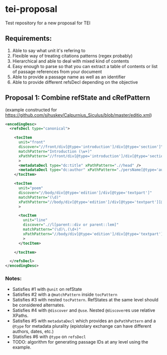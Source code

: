 # tei-proposal
Test repository for a new proposal for TEI

## Requirements:
1. Able to say what unit it's refering to
2. Flexible way of treating citations patterns (regex probably)
3. Hierarchical and able to deal with mixed kind of contents
4. Easy enough to parse so that you can extract a table of contents or list of passage references from your document
5. Able to provide a passage name as well as an identifier
6. Able to provide different refsDecl depending on the objective

## Proposal 1: Combine refState and cRefPattern
(example constructed for https://github.com/sjhuskey/Calpurnius_Siculus/blob/master/editio.xml)

```XML
<encodingDesc>
  <refsDecl type="canonical">

    <tocItem 
      unit="front"
      discover="//front/div[@type='introduction']/div[@type='section']"
      matchPattern="Introduction (\w+)"
      xPathPattern="//front/div[@type='introduction']/div[@type='section'][@n='$1']"
      >
      <metadataDecl type="dc:title" xPathPattern=".//head" />
      <metadataDecl type="dc:author" xPathPattern="./persName[@type='author']" />
    </tocItem>

    <tocItem 
      unit="poem"
      discover="//body/div[@type='edition']/div[@type='textpart']"
      matchPattern="(\d)"
      xPathPattern="//body/div[@type='edition']/div[@type='textpart'][@n='$1']"
      >

      <tocItem 
        unit="line"
        discover=".//l[parent::div or parent::lem]"
        matchPattern="(\d)\.(\d+)"
        xPathPattern="//body/div[@type='edition']/div[@type='textpart'][@n='$1]//l[parent::div or parent::lem][@n='$2']"
        >
      </tocItem>

    </tocItem>

  </refsDecl>
</encodingDesc>
```
### Notes:
* Satisfies #1 with `@unit` on refState
* Satisfies #2 with a `@matchPattern` inside `tocPattern`
* Satisfies #3 with nested `tocPattern`. RefStates at the same level should be considered alternates.
* Satisfies #4 with `@discover` and `@use`. Nested `@discover`es use relative XPaths.  
* Satisfies #5 with `metadataDecl` which provides an `@xPathPattern` and a `@type` for metadata plurality (epistolary exchange can have different authors, dates, etc.)
* Statisfies #6 with `@type` on `refsDecl`
* TODO: algorithm for generating passage IDs at any level using the example.
